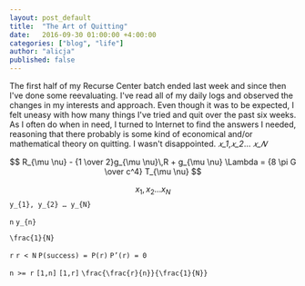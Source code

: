 ```yaml
---
layout: post_default
title:  "The Art of Quitting"
date:   2016-09-30 01:00:00 +4:00:00
categories: ["blog", "life"]
author: "alicja"
published: false
---
```

The first half of my Recurse Center batch ended last week and since then I've done some reevaluating. I've read all of my daily logs and observed the changes in my interests and approach. Even though it was to be expected, I felt uneasy with how many things I've tried and quit over the past six weeks. As I often do when in need, I turned to Internet to find the answers I needed, reasoning that there probably is some kind of economical and/or mathematical theory on quitting. I wasn't disappointed.
_𝑥_1_,_𝑥_2_… _𝑥_𝑁_

$$
R_{\mu \nu} - {1 \over 2}g_{\mu \nu}\,R + g_{\mu \nu} \Lambda
= {8 \pi G \over c^4} T_{\mu \nu}
$$

$$
x_{1}, x_{2} … x_{N}
$$
`y_{1}, y_{2} … y_{N}`

`n`
`y_{n}`

`\frac{1}{N}`

`r`
`r < N`
`P(success) = P(r)`
`P’(r) = 0`

`n >= r`
`[1,n]`
`[1,r]`
`\frac{\frac{r}{n}}{\frac{1}{N}}`
